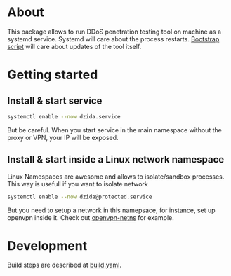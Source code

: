# About

This package allows to run DDoS penetration testing tool on machine as a systemd service.
Systemd will care about the process restarts. [Bootstrap script](package/usr/lib/dzida/bootstrap.sh) will care about updates of the tool itself.


# Getting started

## Install & start service
```sh
systemctl enable --now dzida.service
```

But be careful. When you start service in the main namespace without the proxy or VPN, your IP will be exposed.

## Install & start inside a Linux network namespace 
Linux Namespaces are awesome and allows to isolate/sandbox processes. This way is usefull if you want to isolate network

```sh
systemctl enable --now dzida@protected.service
```

But you need to setup a network in this namepsace, for instance, set up openvpn inside it. Check out [openvpn-netns](https://github.com/pekman/openvpn-netns) for example.


# Development

Build steps are described at [build.yaml](.github/workflows/build.yaml).